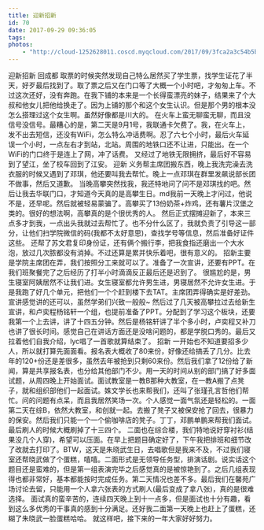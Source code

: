 ```yaml
---
title: 迎新招新
id: 70
date: 2017-09-29 09:36:05
tags:
photos:
    - "http://cloud-1252628011.coscd.myqcloud.com/2017/09/3fca2a3c54b5b403.jpg"
---
```


迎新招新
回成都
取票的时候突然发现自己特么居然买了学生票，找学生证花了半天，好歹最后找到了。取了票之后又在门口等了大概一个小时吧，才匆匆上车。不过这次还好，没有奔跑。在我下铺的本来是一个长得蛮漂亮的妹子，结果来了个大叔和他女儿把他给换走了。因为上铺的那个和这个女生认识。但是那个男的根本没怎么搭理过这个女生啊。虽然好像都是川大的。
在火车上蛮无聊蛮无聊，而且没信号没信号。最糟心的是，第二天是9月1号，我联通卡欠费了。我，在火车上，发不出去短信，还没有WiFi，怎么特么冲话费啊。忍了六七个小时，最后火车延误一个小时，一点左右才到站，北站。周围的地铁口还不让进，只能出。在一个WiFi的门口终于是连上了网，冲了话费。
又经过了地铁无限拥挤，最后好不容易到了望江，坐了校车回到了江安。
迎新
义务帮主席团搬东西，晚上我洗完澡去洗衣服的时候又遇到了邓琪，他还要叫我去帮忙。晚上一点邓琪在群里发飙说部长团不做事，然后又道歉。
当晚高攀突然找我，我还特地问了问不是邓琪找的吧。然后让我去华联门口，才知道今天真的是高攀生日。md我前一天晚上才问过，他说不是，还早呢。然后就被轻易蒙骗了。高攀买了13份奶茶+炸鸡，还有薯片汉堡之类的。很好的想法啊，高攀真的是个很优秀的人。
然后正式摆摊迎新了，本来三点多才到我，一点出头我就过去帮忙了。也不分什么区了，我就负责了引导这一部分，让他们扫学院微信的码(我都不太好意思)，查找学号等信息，然后准备好证件这些。
还帮了苏文君复印身份证，还有俩个搬行李，把我食指还磨出一个大水泡，放过几次脓都没有消掉。不过还算是累并快乐着吧，很有意义的。
招新主要是学院主席团在弄，我们按照分工来就可以了。准备了一次宣讲，还要有PPT。在我们班聚餐完了之后经历了打半小时滴滴反正最后还是迟到了。
很尴尬的是，男生寝室阿姨居然不让我们进。女生寝室都允许男生进，男寝居然不允许女生进。于是我跑了好几个单元，把他们一个个赶到楼下去TAT。主席团弄得确实是好差劲。宣讲感觉讲的还可以，虽然学弟们兴致一般般~
然后过了几天被高攀拉过去给新生宣讲，和卢奕程杨铭轩一个组，也提前准备了PPT。分配到了学习这个板块，还要我第一个上去讲，讲了十四五分钟。然后是杨铭轩讲了半个多小时，卢奕程又补刀也讲了很长时间。感觉自己在讲话方面还是没啥问题的，都是学脱口秀的。最后又拉着他们自我介绍，lyc唱了一首歌就算结束了。
招新
一开始也不知道要招多少人，所以就打算先面面看。报名表大概收了80来份，好像还给搞丢了几分。比去年的120+份还是差很多，虽然去年被抢到只剩60来份。然后我们拿了12份给了新闻，算是共享报名表，也分给其他部门不少。用一天的时间从别的部门搞了好多面试题，从周四晚上开始面试。面试教室是一教B那种大教室，在一教A搬了点凳子，就和组织部他们一起面试。姝文学长也来帮我们，还叫了张瑾孔言哲他们帮忙。问的问题有点呆，而且我居然笑场一次。个人感觉一面气氛还是轻松的。一面第二天在综B，依然大教室，和创就一起。去搬了凳子又被保安抢了回去，很暴力的保安。然后我们只能一个一个偷咖啡店的凳子。丁丁，邓鹏单鹏来帮我们面试。最后刷人的时候大概刷掉了十三四个。
二面也在综合楼，我们特地说好穿衬衫(结果没几个人穿)，希望可以压面。在早上把题目确定好了，下午我把排班和细节改了改就去打印了。BTW，这天是朱晓武生日，去唱歌但是我来不及，不过我们寝室还帮晓武做了个蛋糕，嘻嘻。二面形式是无领导任务型，排演话剧。说实话这个题目还是蛮难的，但是第一组表演完毕之后感觉真的是被惊艳到了。之后几组表现得也都非常好，基本都能按时完成任务。第二天情况也差不多。最后我们在馨苑广场讨论去留，只能用一个人拿六张表的方式刷人(最后变成了拿八张)，真的是很难选择。
面试真的蛮辛苦的，连续四天晚上到十一点多，但是面试也十分有趣，看到这么多优秀的干事真的感到十分满足。还好我二面第一天晚上也赶上了蛋糕，还糊了朱晓武一脸蛋糕哈哈。
就这样吧，接下来的一年大家好好努力。